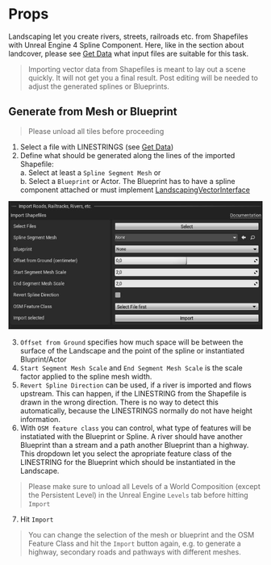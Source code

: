 # Props

Landscaping let you create rivers, streets, railroads etc. from Shapefiles with Unreal Engine 4 Spline Component. Here, like in the section about landcover, please see [Get Data](get-data.md?id=vector-data) what input files are suitable for this task.

> Importing vector data from Shapefiles is meant to lay out a scene quickly. It will not get you a final result. Post editing will be needed to adjust the generated splines or Blueprints.

## Generate from Mesh or Blueprint

> Please unload all tiles before proceeding

1) Select a file with LINESTRINGS (see [Get Data](get-data.md?id=vector-data))
2) Define what should be generated along the lines of the imported Shapefile:  
    a. Select at least a `Spline Segment Mesh` or  
    b. Select a `Blueprint` or Actor. The Blueprint has to have a spline component attached or must implement [LandscapingVectorInterface](landscapingvectorinterface.md)

![Landscaping Props](_media/ue4_landscaping_shapefile_import.jpg)

3) `Offset from Ground` specifies how much space will be between the surface of the Landscape and the point of the spline or instantiated Bluprint/Actor
4) `Start Segment Mesh Scale` and `End Segment Mesh Scale` is the scale factor applied to the spline mesh width.
5) `Revert Spline Direction` can be used, if a river is imported and flows upstream. This can happen, if the LINESTRING from the Shapefile is drawn in the wrong direction. There is no way to detect this automatically, because the LINESTRINGS normally do not have height information.
6) With `OSM feature class` you can control, what type of features will be instatiated with the Blueprint or Spline. A river should have another Blueprint than a stream and a path another Blueprint than a highway. This dropdown let you select the apropriate feature class of the LINESTRING for the Blueprint which should be instantiated in the Landscape.

> Please make sure to unload all Levels of a World Composition (except the Persistent Level) in the Unreal Engine `Levels` tab before hitting `Import`

7) Hit `Import`

> You can change the selection of the mesh or blueprint and the OSM Feature Class and hit the `Import` button again, e.g. to generate a highway, secondary roads and pathways with different meshes.
